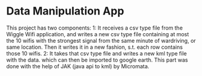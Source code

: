 # Data Manipulation App
This project has two components:
1: It receives a csv type file from the Wiggle Wifi application, and writes a new csv type file containing at most the 10 wifis with the strongest signal from the same minute of wardriving, or same location. Then it writes it in a new fashion, s.t. each row contains those 10 wifis.
2: It takes that csv type file and writes a new kml type file with the data. which can then be imported to google earth. This part was done with the help of JAK (java api to kml) by Micromata.
